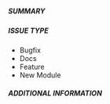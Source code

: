 ##### SUMMARY
<!--- Short description of the change to be applied, including design decisions -->

<!--- HINT: Include "Fixes #issue_number" if you are fixing an existing issue -->

##### ISSUE TYPE
<!--- Pick one of the issue types below, and remove the other ones -->
- Bugfix
- Docs
- Feature
- New Module

##### ADDITIONAL INFORMATION
<!--- Include additional information to help people understand the change here -->
<!--- A step-by-step reproduction of the problem is helpful if there is no related issue -->

<!--- Paste code samples below, e.g. example of code usage or command output before and after your change -->
```paste below

```
